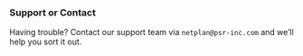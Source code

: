 ### Support or Contact

Having trouble? Contact our support team via `netplan@psr-inc.com` and we’ll help you sort it out.